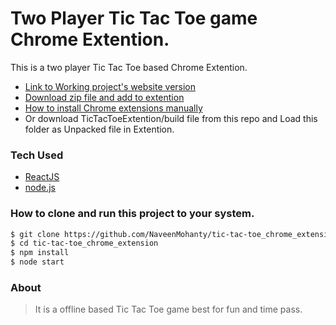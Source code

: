 # Two Player Tic Tac Toe game Chrome Extention.

This is a two player Tic Tac Toe based Chrome Extention.
- [Link to Working project's website version](https://tic-tac-toe-two-player-game.herokuapp.com/)
- [Download zip file and add to extention](https://cutt.ly/GjGAxBH)
- [How to install Chrome extensions manually](https://www.cnet.com/how-to/how-to-install-chrome-extensions-manually/)
- Or download TicTacToeExtention/build file from this repo and Load this folder as Unpacked file in Extention.

### Tech Used

- [ReactJS]
- [node.js]

### How to clone and run this project to your system.

```sh
$ git clone https://github.com/NaveenMohanty/tic-tac-toe_chrome_extension.git
$ cd tic-tac-toe_chrome_extension
$ npm install
$ node start
```

### About
> It is a offline based Tic Tac Toe game best for fun and time pass.

[ReactJS]: https://reactjs.org/
[node.js]: http://nodejs.org

